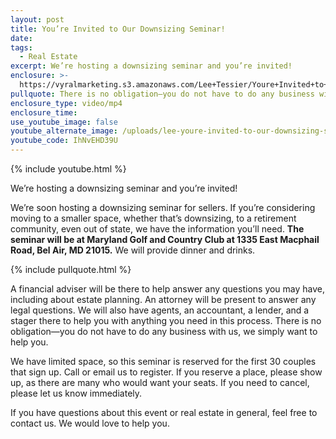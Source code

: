 ```yaml
---
layout: post
title: You’re Invited to Our Downsizing Seminar!
date:
tags:
  - Real Estate
excerpt: We’re hosting a downsizing seminar and you’re invited!
enclosure: >-
  https://vyralmarketing.s3.amazonaws.com/Lee+Tessier/Youre+Invited+to+Our+Downsizing+Seminar!.mp4
pullquote: There is no obligation—you do not have to do any business with us.
enclosure_type: video/mp4
enclosure_time:
use_youtube_image: false
youtube_alternate_image: /uploads/lee-youre-invited-to-our-downsizing-seminar-youtube.jpg
youtube_code: IhNvEHD39U
---
```


{% include youtube.html %}

We’re hosting a downsizing seminar and you’re invited\!

We’re soon hosting a downsizing seminar for sellers. If you’re considering moving to a smaller space, whether that’s downsizing, to a retirement community, even out of state, we have the information you’ll need. **The seminar will be at Maryland Golf and Country Club at 1335 East Macphail Road, Bel Air, MD 21015.** We will provide dinner and drinks.&nbsp;

{% include pullquote.html %}

A financial adviser will be there to help answer any questions you may have, including about estate planning. An attorney will be present to answer any legal questions. We will also have agents, an accountant, a lender, and a stager there to help you with anything you need in this process. There is no obligation—you do not have to do any business with us, we simply want to help you.&nbsp;

We have limited space, so this seminar is reserved for the first 30 couples that sign up. Call or email us to register. If you reserve a place, please show up, as there are many who would want your seats. If you need to cancel, please let us know immediately.&nbsp;

If you have questions about this event or real estate in general, feel free to contact us. We would love to help you.